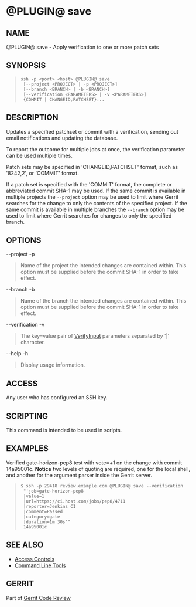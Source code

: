 <link href="../com/googlesource/gerrit/plugins/verifystatus/public/verifystatus.css" rel="stylesheet"></link>

@PLUGIN@ save
=====================

NAME
----
@PLUGIN@ save - Apply verification to one or more patch sets

SYNOPSIS
--------
>     ssh -p <port> <host> @PLUGIN@ save
>      [--project <PROJECT> | -p <PROJECT>]
>      [--branch <BRANCH> | -b <BRANCH>]
>      [--verification <PARAMETERS> | -v <PARAMETERS>]
>      {COMMIT | CHANGEID,PATCHSET}...


DESCRIPTION
-----------
Updates a specified patchset or commit with a verification,
sending out email notifications and updating the database.

To report the outcome for multiple jobs at once, the verification
parameter can be used multiple times.

Patch sets may be specified in 'CHANGEID,PATCHSET' format, such as
'8242,2', or 'COMMIT' format.

If a patch set is specified with the 'COMMIT' format, the complete
or abbreviated commit SHA-1 may be used.  If the same commit is available
in multiple projects the `--project` option may be used to limit where
Gerrit searches for the change to only the contents of the specified project.
If the same commit is available in multiple branches the `--branch` option
may be used to limit where Gerrit searches for changes to only the specified
branch.


OPTIONS
-------

--project
-p
> Name of the project the intended changes are contained
> within.  This option must be supplied before the commit
> SHA-1 in order to take effect.

--branch
-b
> Name of the branch the intended changes are contained
> within.  This option must be supplied before the commit
> SHA-1 in order to take effect.

--verification
-v
> The key=value pair of [VerifyInput](rest-api-changes.html#verify-input)
> parameters separated by '|' character.
 
--help
-h
> Display usage information.


ACCESS
------
Any user who has configured an SSH key.

SCRIPTING
---------
This command is intended to be used in scripts.

EXAMPLES
--------

Verified gate-horizon-pep8 test with vote=+1 on the change with commit 14a95001c.
__Notice__ two levels of quoting are required, one for the local shell, and
another for the argument parser inside the Gerrit server.


>     $ ssh -p 29418 review.example.com @PLUGIN@ save --verification
>      "'job=gate-horizon-pep8
>      |value=1
>      |url=https://ci.host.com/jobs/pep8/4711
>      |reporter=Jenkins CI
>      |comment=Passed
>      |category=gate
>      |duration=1m 30s'"
>      14a95001c


SEE ALSO
--------

* [Access Controls](../../../Documentation/access-control.html)
* [Command Line Tools](../../../Documentation/cmd-index.html)

GERRIT
------
Part of [Gerrit Code Review](../../Documentation/index.html)
